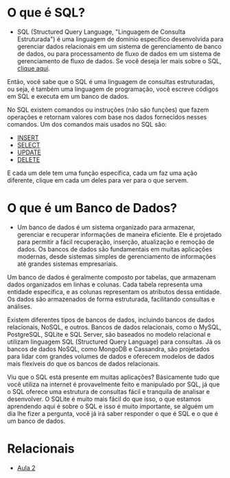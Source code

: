 # O que é SQL?
- SQL (Structured Query Language, "Linguagem de Consulta Estruturada") é uma linguagem de domínio específico desenvolvida para gerenciar dados relacionais em um sistema de gerenciamento de banco de dados, ou para processamento de fluxo de dados em um sistema de gerenciamento de fluxo de dados.
Se você deseja ler mais sobre o SQL, [clique aqui](https://pt.wikipedia.org/wiki/SQL).

Então, você sabe que o SQL é uma linguagem de consultas estruturadas, ou seja, é também uma linguagem de programação, você escreve códigos em SQL e executa em um banco de dados.

No SQL existem comandos ou instruções (não são funções) que fazem operações e retornam valores com base nos dados fornecidos nesses comandos. Um dos comandos mais usados no SQL são:

- [INSERT](https://github.com/CarlinCV/sqlite-tutorial/blob/CarlinCV/Extra/insert.md)
- [SELECT](https://github.com/CarlinCV/sqlite-tutorial/blob/CarlinCV/Extra/select.md)
- [UPDATE](https://github.com/CarlinCV/sqlite-tutorial/blob/CarlinCV/Extra/update.md)
- [DELETE](https://github.com/CarlinCV/sqlite-tutorial/blob/CarlinCV/Extra/delete.md)

E cada um dele tem uma função específica, cada um faz uma ação diferente, clique em cada um deles para ver para o que servem.

# O que é um Banco de Dados?
- Um banco de dados é um sistema organizado para armazenar, gerenciar e recuperar informações de maneira eficiente. Ele é projetado para permitir a fácil recuperação, inserção, atualização e remoção de dados. Os bancos de dados são fundamentais em muitas aplicações modernas, desde sistemas simples de gerenciamento de informações até grandes sistemas empresariais.

Um banco de dados é geralmente composto por tabelas, que armazenam dados organizados em linhas e colunas. Cada tabela representa uma entidade específica, e as colunas representam os atributos dessa entidade. Os dados são armazenados de forma estruturada, facilitando consultas e análises.

Existem diferentes tipos de bancos de dados, incluindo bancos de dados relacionais, NoSQL, e outros. Bancos de dados relacionais, como o MySQL, PostgreSQL, SQLite e SQL Server, são baseados no modelo relacional e utilizam linguagem SQL (Structured Query Language) para consultas. Já os bancos de dados NoSQL, como MongoDB e Cassandra, são projetados para lidar com grandes volumes de dados e oferecem modelos de dados mais flexíveis do que os bancos de dados relacionais.

Viu que o SQL está presente em muitas aplicações? Básicamente tudo que você utiliza na internet é provavelmente feito e manipulado por SQL, já que o SQL oferece uma estrutura de consultas fácil e tranquila de analisar e desenvolver. O SQLite é muito mais fácil do que isso, o que estamos aprendendo aqui é sobre o SQL e isso é muito importante, se alguém um dia lhe fizer a pergunta, você já irá saber responder o que é SQL e o que é um banco de dados.

# Relacionais
- [Aula 2](https://github.com/CarlinCV/sqlite-tutorial/blob/CarlinCV/Aulas/Aula_2.md)